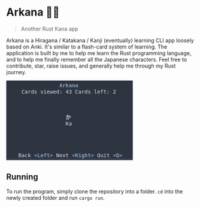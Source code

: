 # Arkana 🧙‍♀️

> Another Rust Kana app

Arkana is a Hiragana / Katakana / Kanji (eventually) learning CLI app loosely based on Anki. It's similar to a flash-card system of learning.
The application is built by me to help me learn the Rust programming language, and to help me finally remember all the Japanese characters.
Feel free to contribute, star, raise issues, and generally help me through my Rust journey.

![arkana](./screenshots/image.png)

## Running

To run the program, simply clone the repository into a folder. `cd` into the newly created folder and run `cargo run`.

